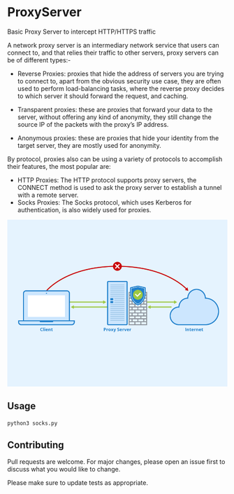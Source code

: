 # ProxyServer
Basic Proxy Server to intercept HTTP/HTTPS traffic 

A network proxy server is an intermediary network service that users can connect to, and that relies their traffic to other servers, proxy servers can be of different types:-

* Reverse Proxies: proxies that hide the address of servers you are trying to connect to, apart from the obvious security use case, they are often used to perform load-balancing tasks, where the reverse proxy decides to which server it should forward the request, and caching. 

* Transparent proxies: these are proxies that forward your data to the server, without offering any kind of anonymity, they still change the source IP of the packets with the proxy’s IP address.

* Anonymous proxies: these are proxies that hide your identity from the target server, they are mostly used for anonymity.

By protocol, proxies also can be using a variety of protocols to accomplish their features, the most popular are:

- HTTP Proxies: The HTTP protocol supports proxy servers, the CONNECT method is used to ask the proxy server to establish a tunnel with a remote server.
- Socks Proxies: The Socks protocol, which uses Kerberos for authentication, is also widely used for proxies.


<img src=https://github.com/Frankenstein-byte/ProxyServer/blob/main/image.png>


## Usage

```python
python3 socks.py
```

## Contributing
Pull requests are welcome. For major changes, please open an issue first to discuss what you would like to change.

Please make sure to update tests as appropriate.
